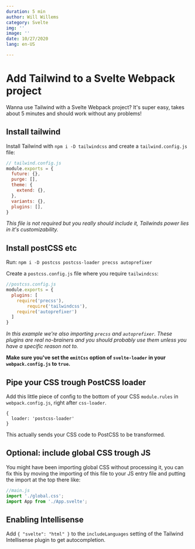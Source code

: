 ```yaml
---
duration: 5 min
author: Will Willems
category: Svelte
img: ''
image: ''
date: 10/27/2020
lang: en-US

---
```

# Add Tailwind to a Svelte Webpack project

Wanna use Tailwind with a Svelte Webpack project? It's super easy, takes about 5 minutes and should work without any problems!

## Install tailwind

Install Tailwind with `npm i -D tailwindcss` and create a `tailwind.config.js` file:

```js
// tailwind.config.js
module.exports = {
  future: {},
  purge: [],
  theme: {
    extend: {},
  },
  variants: {},
  plugins: [],
}
```
*This file is not required but you really should include it, Tailwinds power lies in it's customizability.* 

## Install postCSS etc

Run: `npm i -D postcss postcss-loader precss autoprefixer`

Create a `postcss.config.js` file where you require `tailwindcss`:

```js
//postcss.config.js
module.exports = {
  plugins: [
    require('precss'),
		require('tailwindcss'),
    require('autoprefixer')
  ]
}
```
*In this example we're also importing `precss` and `autoprefixer`. These plugins are real no-brainers and you should probably use them unless you have a specific reason not to.*

**Make sure you've set the `emitCss` option of `svelte-loader` in your `webpack.config.js` to `true`.**

## Pipe your CSS trough PostCSS loader

Add this little piece of config to the bottom of your CSS `module.rules` in `webpack.config.js`, right after `css-loader`.

```
{
  loader: 'postcss-loader'
}
```

This actually sends your CSS code to PostCSS to be transformed.

## Optional: include global CSS trough JS

You might have been importing global CSS without processing it, you can fix this by moving the importing of this file to your JS entry file and putting the import at the top there like:

```js
//main.js
import './global.css';
import App from './App.svelte';
```

## Enabling Intellisense

Add `{ "svelte": "html" }` to the `includeLanguages` setting of the Tailwind Intellisense plugin to get autocompletion.
